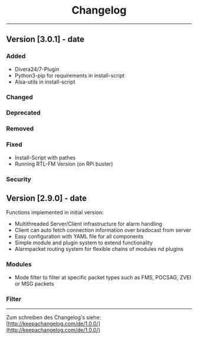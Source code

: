 # <center>Changelog</center>
---

## Version [3.0.1] - date
### Added
 * Divera24/7-Plugin
 * Python3-pip for requirements in install-script
 * Alsa-utils in install-script
### Changed
### Deprecated
### Removed
### Fixed
 * Install-Script with pathes
 * Running RTL-FM Version (on RPi buster)
### Security

## Version [2.9.0] - date

Functions implemented in initial version:

- Multithreaded Server/Client infrastructure for alarm handling
- Client can auto fetch connection information over bradocast from server
- Easy configuration with YAML file for all components
- Simple module and plugin system to extend functionality
- Alarmpacket routing system for flexible chains of modules nd plugins

### Modules
- Mode filter to filter at specific packet types such as FMS, POCSAG, ZVEI or MSG packets

### Filter


---

Zum schreiben des Changelog's siehe: [http://keepachangelog.com/de/1.0.0/](http://keepachangelog.com/de/1.0.0/)

<!--
## Version [#.#.#] - date
### Added
### Changed
### Deprecated
### Removed
### Fixed
### Security
-->
